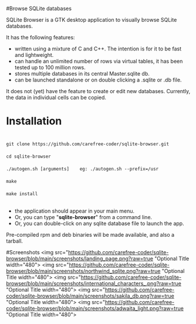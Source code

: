 
#Browse SQLite databases

SQLite Browser is a GTK desktop application to visually browse SQLite databases.

It has the following features:

 - written using a mixture of C and C++. The intention is for it to be fast and lightweight.
 - can handle an unlimited number of rows via virtual tables, it has been tested up to 100 million rows.
 - stores multiple databases in its central Master.sqlite db.
 - can be launched standalone or on double clicking a .sqlite or .db file.

It does not (yet) have the feature to create or edit new databases. Currently, the data in individual cells can be copied.



Installation
============
<code>
git clone https://github.com/carefree-coder/sqlite-browser.git<br>
cd sqlite-browser <br>
./autogen.sh [arguments]    eg: ./autogen.sh --prefix=/usr<br>
make<br>
make install<br>
</code>

- the application should appear in your main menu.
- Or, you can type "<b>sqlite-browser</b>" from a command line.
- Or, you can double-click on any sqlite database file to launch the app.


Pre-compiled rpm and deb binaries will be made available, and also a tarball.

#Screenshots
<img src="https://github.com/carefree-coder/sqlite-browser/blob/main/screenshots/landing_page.png?raw=true "Optional Title width="480">
<img src="https://github.com/carefree-coder/sqlite-browser/blob/main/screenshots/northwind_sqlite.png?raw=true "Optional Title width="480">
<img src="https://github.com/carefree-coder/sqlite-browser/blob/main/screenshots/international_characters_.png?raw=true "Optional Title width="480">
<img src="https://github.com/carefree-coder/sqlite-browser/blob/main/screenshots/sakila_db.png?raw=true "Optional Title width="480">
<img src="https://github.com/carefree-coder/sqlite-browser/blob/main/screenshots/adwaita_light.png?raw=true "Optional Title width="480">




